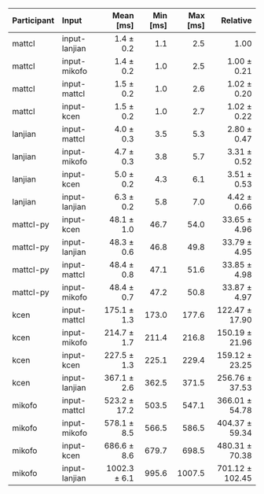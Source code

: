 | Participant | Input | Mean [ms] | Min [ms] | Max [ms] | Relative |
|:---|:---|---:|---:|---:|---:|
| mattcl | input-lanjian | 1.4 ± 0.2 | 1.1 | 2.5 | 1.00 |
| mattcl | input-mikofo | 1.4 ± 0.2 | 1.0 | 2.5 | 1.00 ± 0.21 |
| mattcl | input-mattcl | 1.5 ± 0.2 | 1.0 | 2.6 | 1.02 ± 0.20 |
| mattcl | input-kcen | 1.5 ± 0.2 | 1.0 | 2.7 | 1.02 ± 0.22 |
| lanjian | input-mattcl | 4.0 ± 0.3 | 3.5 | 5.3 | 2.80 ± 0.47 |
| lanjian | input-mikofo | 4.7 ± 0.3 | 3.8 | 5.7 | 3.31 ± 0.52 |
| lanjian | input-kcen | 5.0 ± 0.2 | 4.3 | 6.1 | 3.51 ± 0.53 |
| lanjian | input-lanjian | 6.3 ± 0.2 | 5.8 | 7.0 | 4.42 ± 0.66 |
| mattcl-py | input-kcen | 48.1 ± 1.0 | 46.7 | 54.0 | 33.65 ± 4.96 |
| mattcl-py | input-lanjian | 48.3 ± 0.6 | 46.8 | 49.8 | 33.79 ± 4.95 |
| mattcl-py | input-mattcl | 48.4 ± 0.8 | 47.1 | 51.6 | 33.85 ± 4.98 |
| mattcl-py | input-mikofo | 48.4 ± 0.7 | 47.2 | 50.8 | 33.87 ± 4.97 |
| kcen | input-mattcl | 175.1 ± 1.3 | 173.0 | 177.6 | 122.47 ± 17.90 |
| kcen | input-mikofo | 214.7 ± 1.7 | 211.4 | 216.8 | 150.19 ± 21.96 |
| kcen | input-kcen | 227.5 ± 1.3 | 225.1 | 229.4 | 159.12 ± 23.25 |
| kcen | input-lanjian | 367.1 ± 2.6 | 362.5 | 371.5 | 256.76 ± 37.53 |
| mikofo | input-mattcl | 523.2 ± 17.2 | 503.5 | 547.1 | 366.01 ± 54.78 |
| mikofo | input-mikofo | 578.1 ± 8.5 | 566.5 | 586.5 | 404.37 ± 59.34 |
| mikofo | input-kcen | 686.6 ± 8.6 | 679.7 | 698.5 | 480.31 ± 70.38 |
| mikofo | input-lanjian | 1002.3 ± 6.1 | 995.6 | 1007.5 | 701.12 ± 102.45 |
